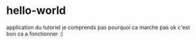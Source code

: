 # hello-world
application du tutoriel
je comprends pas pourquoi ca marche pas
ok c'est bon ca a fonctionner :)
